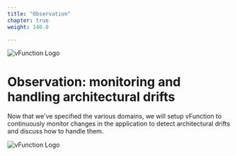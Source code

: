 ```yaml
---
title: "Observation"
chapter: true
weight: 140.0

---
```

![vFunction Logo](/images/vFunction.png)

# Observation: monitoring and handling architectural drifts

Now that we've specified the various domains, we will setup vFunction to continuously monitor changes in the application to detect architectural drifts and discuss how to handle them.

![vFunction Logo](/images/vFunction.png)

